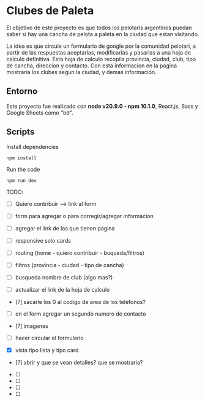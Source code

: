 # Clubes de Paleta

El objetivo de este proyecto es que todos los pelotaris argentinos puedan saber si hay una cancha de pelota a paleta en la ciudad que estan visitando.

La idea es que circule un formulario de google por la comunidad pelotari, a partir de las respuestas aceptarlas, modificarlas y pasarlas a una hoja de calculo definitiva. Esta hoja de calculo recopila provincia, ciudad, club, tipo de cancha, direccion y contacto.
Con esta informacion en la pagina mostraria los clubes segun la ciudad, y demas información.

## Entorno

Este proyecto fue realizado con **node v20.9.0 - npm 10.1.0**, React.js, Sass y Google Sheets como "bd".

## Scripts
Install dependencies
```
npm install
```
Run the code
```
npm run dev
```


TODO:

- [ ] Quiero contribuir --> link al form
- [ ] form para agregar o para corregir/agregar informacion
- [ ] agregar el link de las que tienen pagina
- [ ] responsive solo cards

- [ ] routing (home - quiero contribuir - buqueda/filtros)
- [ ] filtros (provincia - ciudad - tipo de cancha)
- [ ] busqueda nombre de club (algo mas?)
- [ ] actualizar el link de la hoja de calculo

- [?] sacarle los 0 al codigo de area de los telefonos?
- [ ] en el form agregar un segundo numero de contacto
- [?] imagenes
- [ ] hacer circular el formulario

- [x] vista tipo lista y tipo card
- [?] abrir y que se vean detalles? que se mostraria?
- [ ] 
- [ ] 
- [ ] 
- [ ] 
